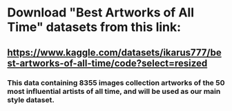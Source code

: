 # Download "Best Artworks of All Time" datasets from this link: 

## https://www.kaggle.com/datasets/ikarus777/best-artworks-of-all-time/code?select=resized

### This data containing 8355 images collection artworks of the 50 most influential artists of all time, and will be used as our main style dataset. 
